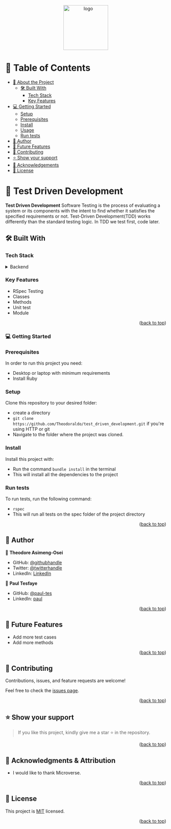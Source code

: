 <a name="readme-top"></a>

  <div align="center">
  <img src="./mylogo.png" alt="logo" width="140"  height="auto" />
  </div>

<!-- TABLE OF CONTENTS -->

# 📗 Table of Contents

- [📖 About the Project](#about-project)
  - [🛠 Built With](#built-with)
    - [Tech Stack](#tech-stack)
    - [Key Features](#key-features)
- [💻 Getting Started](#getting-started)
  - [Setup](#setup)
  - [Prerequisites](#prerequisites)
  - [Install](#install)
  - [Usage](#usage)
  - [Run tests](#run-tests)
- [👥 Author](#author)
- [🔭 Future Features](#future-features)
- [🤝 Contributing](#contributing)
- [⭐️ Show your support](#support)
- [🙏 Acknowledgements](#acknowledgements)
- [📝 License](#license)

<!-- PROJECT DESCRIPTION -->

# 📖 Test Driven Development <a name="about-project"></a>

**Test Driven Development**
Software Testing is the process of evaluating a system or its components with the intent to find whether it satisfies the specified requirements or not. Test-Driven Development(TDD) works differently than the standard testing logic. In TDD we test first, code later.

## 🛠 Built With <a name="built-with"></a>

### Tech Stack <a name="tech-stack"></a>

<details>
<summary>Backend</summary>
  <ul>
    <li><a href="https://www.ruby.org/">Ruby</a></li>
  </ul>
</details>

<!-- Features -->

### Key Features <a name="key-features"></a>

- RSpec Testing
- Classes
- Methods
- Unit test
- Module

<p align="right">(<a href="#readme-top">back to top</a>)</p>


<!-- GETTING STARTED -->

### 💻 Getting Started <a name="getting-started"></a>

### Prerequisites

In order to run this project you need:

- Desktop or laptop with minimum requirements
- Install Ruby

### Setup

Clone this repository to your desired folder:

- create a directory
- `git clone https://github.com/Theodoraldo/test_driven_development.git` if you're using HTTP or git
- Navigate to the folder where the project was cloned.

### Install

Install this project with:

- Run the command `bundle install` in the terminal
- This will install all the dependencies to the project

### Run tests

To run tests, run the following command:

- `rspec`
- This will run all tests on the spec folder of the project directory

<p align="right">(<a href="#readme-top">back to top</a>)</p>

<!-- AUTHORS -->

## 👥 Author <a name="author"></a>

👤 **Theodore Asimeng-Osei**

- GitHub: [@githubhandle](https://github.com/Theodoraldo)
- Twitter: [@twitterhandle](https://twitter.com/AsimengOse33947)
- LinkedIn: [LinkedIn](https://www.linkedin.com/in/theodoreasimeng/)

👤 **Paul Tesfaye**

- GitHub: [@paul-tes](https://github.com/Paul-tes)
- LinkedIn: [paul](https://www.linkedin.com/in/paul-tesfaye)

<p align="right">(<a href="#readme-top">back to top</a>)</p>

<!-- FUTURE FEATURES -->

## 🔭 Future Features <a name="future-features"></a>

- Add more test cases
- Add more methods

<p align="right">(<a href="#readme-top">back to top</a>)</p>

<!-- CONTRIBUTING -->

## 🤝 Contributing <a name="contributing"></a>

Contributions, issues, and feature requests are welcome!

Feel free to check the [issues page](../../issues/).

<p align="right">(<a href="#readme-top">back to top</a>)</p>

<!-- SUPPORT -->

## ⭐️ Show your support <a name="support"></a>

> If you like this project, kindly give me a star ⭐️ in the repository.

<p align="right">(<a href="#readme-top">back to top</a>)</p>

<!-- ACKNOWLEDGEMENTS -->

## 🙏 Acknowledgments & Attribution <a name="acknowledgements"></a>

- I would like to thank Microverse.

<p align="right">(<a href="#readme-top">back to top</a>)</p>

<!-- LICENSE -->

## 📝 License <a name="license"></a>

This project is [MIT](./LICENSE) licensed.

<p align="right">(<a href="#readme-top">back to top</a>)</p>

